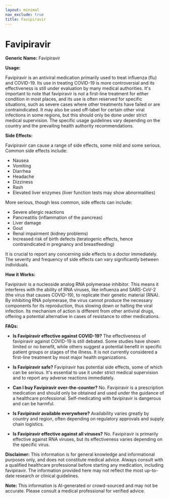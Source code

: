 ```yaml
---
layout: minimal
nav_exclude: true
title: Favipiravir
---
```


# Favipiravir

**Generic Name:** Favipiravir

**Usage:**

Favipiravir is an antiviral medication primarily used to treat influenza (flu) and COVID-19.  Its use in treating COVID-19 is more controversial and its effectiveness is still under evaluation by many medical authorities.  It's important to note that favipiravir is *not* a first-line treatment for either condition in most places, and its use is often reserved for specific situations, such as severe cases where other treatments have failed or are contraindicated.  It may also be used off-label for certain other viral infections in some regions, but this should only be done under strict medical supervision.  The specific usage guidelines vary depending on the country and the prevailing health authority recommendations.

**Side Effects:**

Favipiravir can cause a range of side effects, some mild and some serious. Common side effects include:

* Nausea
* Vomiting
* Diarrhea
* Headache
* Dizziness
* Rash
* Elevated liver enzymes (liver function tests may show abnormalities)

More serious, though less common, side effects can include:

* Severe allergic reactions
* Pancreatitis (inflammation of the pancreas)
* Liver damage
* Gout
* Renal impairment (kidney problems)
* Increased risk of birth defects (teratogenic effects, hence contraindicated in pregnancy and breastfeeding)


It is crucial to report any concerning side effects to a doctor immediately.  The severity and frequency of side effects can vary significantly between individuals.

**How it Works:**

Favipiravir is a nucleoside analog RNA polymerase inhibitor.  This means it interferes with the ability of RNA viruses, like influenza and SARS-CoV-2 (the virus that causes COVID-19), to replicate their genetic material (RNA). By inhibiting RNA polymerase, the virus cannot produce the necessary components for its reproduction, thus slowing down or halting the viral infection.  Its mechanism of action is different from other antiviral drugs, offering a potential alternative in cases of resistance to other medications.

**FAQs:**

* **Is Favipiravir effective against COVID-19?** The effectiveness of favipiravir against COVID-19 is still debated.  Some studies have shown limited or no benefit, while others suggest a potential benefit in specific patient groups or stages of the illness.  It is not currently considered a first-line treatment by most major health organizations.

* **Is Favipiravir safe?** Favipiravir has potential side effects, some of which can be serious.  It's essential to use it under strict medical supervision and to report any adverse reactions immediately.

* **Can I buy Favipiravir over-the-counter?** No. Favipiravir is a prescription medication and should only be obtained and used under the guidance of a healthcare professional. Self-medicating with favipiravir is dangerous and can be harmful.

* **Is Favipiravir available everywhere?**  Availability varies greatly by country and region, often depending on regulatory approvals and supply chain logistics.

* **Is Favipiravir effective against all viruses?** No. Favipiravir is primarily effective against RNA viruses, but its effectiveness varies depending on the specific virus.


**Disclaimer:** This information is for general knowledge and informational purposes only, and does not constitute medical advice.  Always consult with a qualified healthcare professional before starting any medication, including favipiravir.  The information provided here may not reflect the most up-to-date research or clinical guidelines.


**Note:** This information is AI-generated or crowd-sourced and may not be accurate. Please consult a medical professional for verified advice.